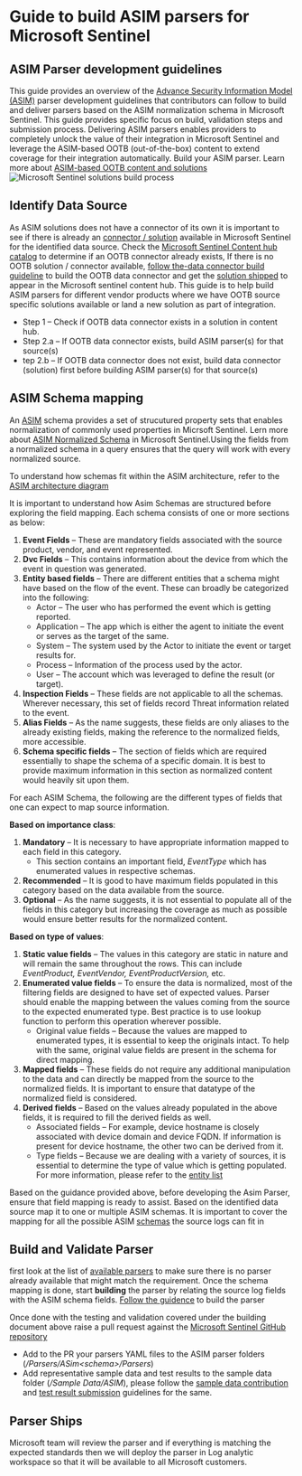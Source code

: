 # Guide to build ASIM parsers for Microsoft Sentinel 

## ASIM Parser development guidelines 
This guide provides an overview of the [Advance Security Information Model (ASIM)](https://learn.microsoft.com/en-us/azure/sentinel/normalization) parser development guidelines that contributors can follow to build and deliver parsers based on the ASIM normalization schema in Microsoft Sentinel. This guide provides specific focus on build, validation steps and submission process. Delivering ASIM parsers enables providers to completely unlock the value of their integration in Microsoft Sentinel and leverage the ASIM-based OOTB (out-of-the-box) content to extend coverage for their integration automatically.
Build your ASIM parser. Learn more about [ASIM-based OOTB content and solutions](https://learn.microsoft.com/en-us/azure/sentinel/normalization)
![Microsoft Sentinel solutions build process](https://github.com/Azure/Azure-Sentinel/blob/master/Solutions/Images/ASIM_parser.png)

	
## Identify Data Source 

As ASIM solutions does not have a connector of its own it is important to see if there is already an [connector / solution](https://learn.microsoft.com/en-us/azure/sentinel/data-connectors-reference) available in Microsoft Sentinel for the identified data source. Check the [Microsoft Sentinel Content hub catalog](https://learn.microsoft.com/en-us/azure/sentinel/sentinel-solutions-catalog) to determine if an OOTB connector already exists, If there is no OOTB solution / connector available, [follow the-data connector build guideline](https://github.com/Azure/Azure-Sentinel/blob/master/DataConnectors/ReadMe.md) to build the OOTB data connector and get the [solution shipped](https://github.com/Azure/Azure-Sentinel/tree/master/Solutions#guide-to-building-microsoft-sentinel-solutions) to appear in the Microsoft sentinel content hub. This guide is to help build ASIM parsers for different vendor products where we have OOTB source specific solutions available or land a new solution as part of integration.
  
* Step 1 – Check if OOTB data connector exists in a solution in content hub.
* Step 2.a – If OOTB data connector exists, build ASIM parser(s) for that source(s)
* tep 2.b – If OOTB data connector does not exist, build data connector (solution) first before building ASIM parser(s) for that source(s)

## ASIM Schema mapping 

An [ASIM](https://learn.microsoft.com/en-us/azure/sentinel/normalization) schema provides a set of strucutured property sets that enables normalization of commonly used properties in Micrsoft Sentinel. Lern more about [ASIM Normalized Schema](https://learn.microsoft.com/en-us/azure/sentinel/normalization#normalized-schemas) in Microsoft Sentinel.Using the fields from a normalized schema in a query ensures that the query will work with every normalized source.
	
To understand how schemas fit within the ASIM architecture, refer to the [ASIM architecture diagram](https://learn.microsoft.com/en-us/azure/sentinel/normalization#asim-components)
 
It is important to understand how Asim Schemas are structured before exploring the field mapping. Each schema consists of one or more sections as below:

1.	**Event Fields** – These are mandatory fields associated with the source product, vendor, and event represented.
2.	**Dvc Fields** – This contains information about the device from which the event in question was generated.
3.	**Entity based fields** – There are different entities that a schema might have based on the flow of the event. These can broadly be categorized into the following:
	* 	Actor – The user who has performed the event which is getting reported.
	* 	Application – The app which is either the agent to initiate the event or serves as the target of the same.
	* 	System – The system used by the Actor to initiate the event or target results for.
	* 	Process – Information of the process used by the actor.
	* 	User – The account which was leveraged to define the result (or target).
4.	**Inspection Fields** – These fields are not applicable to all the schemas. Wherever necessary, this set of fields record Threat information related to the event.
5.	**Alias Fields** – As the name suggests, these fields are only aliases to the already existing fields, making the reference to the normalized fields, more accessible.
6.	**Schema specific fields** – The section of fields which are required essentially to shape the schema of a specific domain. It is best to provide maximum information in this section  as normalized content would heavily sit upon them.

For each ASIM Schema, the following are the different types of fields that one can expect to map source information.

**Based on importance class**:
1.	**Mandatory** – It is necessary to have appropriate information mapped to each field in this category. 
	* This section contains an important field, *EventType* which has enumerated values in respective schemas. 
2.	**Recommended** – It is good to have maximum fields populated in this category based on the data available from the source.
3.	**Optional** – As the name suggests, it is not essential to populate all of the fields in this category but increasing the coverage as much as possible would ensure better results for the normalized content.

**Based on type of values**:

1.	**Static value fields** – The values in this category are static in nature and will remain the same throughout the rows. This can include *EventProduct, EventVendor, EventProductVersion,* etc.
2.	**Enumerated value fields** – To ensure the data is normalized, most of the filtering fields are designed to have set of expected values. Parser should enable the mapping between the values coming from the source to the expected enumerated type. Best practice is to use lookup function to perform this operation wherever possible.
	* Original value fields – Because the values are mapped to enumerated types, it is essential to keep the originals intact. To help with the same, original value fields are present in the schema for direct mapping.
3.	**Mapped fields** – These fields do not require any additional manipulation to the data and can directly be mapped from the source to the normalized fields. It is important to ensure that datatype of the normalized field is considered.
4.	**Derived fields** – Based on the values already populated in the above fields, it is required to fill the derived fields as well. 
	* Associated fields – For example, device hostname is closely associated with device domain and device FQDN. If information is present for device hostname, the other two can be derived from it.
	* Type fields – Because we are dealing with a variety of sources, it is essential to determine the type of value which is getting populated. For more information, please refer to the [entity list](https://learn.microsoft.com/en-us/azure/sentinel/normalization-about-schemas#entities)
	
Based on the guidance provided above, before developing the Asim Parser, ensure that field mapping is ready to assist.
Based on the identified data source map it to one or multiple ASIM schemas. It is important to cover the mapping for all the possible ASIM [schemas](https://learn.microsoft.com/en-us/azure/sentinel/normalization-about-schemas) the source logs can fit in

## Build and Validate Parser  
first look at the list of [available parsers](https://learn.microsoft.com/en-us/azure/sentinel/normalization-parsers-list) to make sure there is no parser already available that might match the requirement. 
Once the schema mapping is done, start **building** the parser by relating the source log fields with the ASIM schema fields. [Follow the guidence](https://learn.microsoft.com/en-us/azure/sentinel/normalization-develop-parsers#custom-asim-parser-development-process) to build the parser

Once done with the testing and validation covered under the building document above raise a pull request against the  [Microsoft Sentinel GitHub repository](https://github.com/Azure/Azure-Sentinel)
- Add to the PR your parsers YAML files to the ASIM parser folders (*/Parsers/ASim\<schema>\/Parsers*)
- Add representative sample data and test results to the sample data folder (*/Sample Data/ASIM*), please follow the [sample data contribution](https://github.com/Azure/Azure-Sentinel/tree/master/Sample%20Data#sample-data-contribution-guidance) and [test result submission](https://learn.microsoft.com/en-us/azure/sentinel/normalization-develop-parsers#test-results-submission-guidelines) guidelines for the same.

## Parser Ships 
Microsoft team will review the parser and if everything is matching the expected standards then we will deploy the parser in Log analytic workspace so that it will be available to all Microsoft customers.



